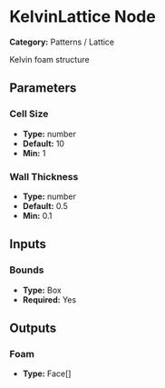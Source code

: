 
# KelvinLattice Node

**Category:** Patterns / Lattice

Kelvin foam structure

## Parameters


### Cell Size
- **Type:** number
- **Default:** 10
- **Min:** 1




### Wall Thickness
- **Type:** number
- **Default:** 0.5
- **Min:** 0.1




## Inputs


### Bounds
- **Type:** Box
- **Required:** Yes



## Outputs


### Foam
- **Type:** Face[]




